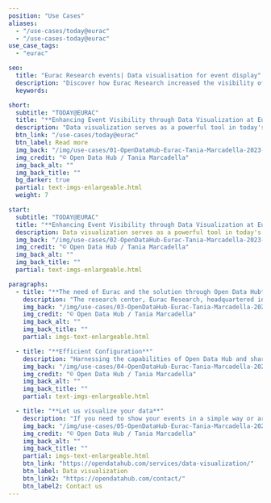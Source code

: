 ```yaml
---
position: "Use Cases"
aliases:
  - "/use-cases/today@eurac"
  - "/use-cases-today@eurac"
use_case_tags:
  - "eurac"

seo:
  title: "Eurac Research events| Data visualisation for event display"
  description: "Discover how Eurac Research increased the visibility of their events through the Open Data Hub, streamlining displays and improving data accessibility."
  keywords:

short:
  subtitle: "TODAY@EURAC"
  title: "**Enhancing Event Visibility through Data Visualization at Eurac**"
  description: "Data visualization serves as a powerful tool in today's data-driven world, enhancing comprehension and facilitating communication."
  btn_link: "/use-cases/today@eurac"
  btn_label: Read more
  img_back: "/img/use-cases/01-OpenDataHub-Eurac-Tania-Marcadella-2023-3199.jpg"
  img_credit: "© Open Data Hub / Tania Marcadella"
  img_back_alt: ""
  img_back_title: ""
  bg_darker: true
  partial: text-imgs-enlargeable.html
  weight: 7

start:
  subtitle: "TODAY@EURAC"
  title: "**Enhancing Event Visibility through Data Visualization at Eurac**"
  description: Data visualization serves as a powerful tool in today's data-driven world, enhancing comprehension and facilitating communication.
  img_back: "/img/use-cases/02-OpenDataHub-Eurac-Tania-Marcadella-2023-3295.jpg"
  img_credit: "© Open Data Hub / Tania Marcadella"
  img_back_alt: ""
  img_back_title: ""
  partial: text-imgs-enlargeable.html

paragraphs:
  - title: "**The need of Eurac and the solution through Open Data Hub**"
    description: "The research center, Eurac Research, headquartered in Bolzano, sought to improve the visibility and accessibility of events taking place within their facilities. To achieve this, it was decided to use data visualization by extending the Today@NOI web component, which initially displayed events at NOI, to events at Eurac. The Eurac-events are now displayed on a screen in the entrance hall in their own design."
    img_back: "/img/use-cases/03-OpenDataHub-Eurac-Tania-Marcadella-2023-3410.jpg"
    img_credit: "© Open Data Hub / Tania Marcadella"
    img_back_alt: ""
    img_back_title: ""
    partial: imgs-text-enlargeable.html

  - title: "**Efficient Configuration**"
    description: "Harnessing the capabilities of Open Data Hub and sharing relevant data facilitated the effortless reconfiguration of a web component using standard APIs. This straightforward configuration tweak allowed for the display of events either at NOI or at Eurac. The adaptability showcased not only saved valuable time and resources but also emphasized the potential of Open Data Hub in streamlining configurations and meeting specific requirements with ease."
    img_back: "/img/use-cases/04-OpenDataHub-Eurac-Tania-Marcadella-2023-3313.jpg"
    img_credit: "© Open Data Hub / Tania Marcadella"
    img_back_alt: ""
    img_back_title: ""
    partial: text-imgs-enlargeable.html

  - title: "**Let us visualize your data**"
    description: "If you need to show your events in a simple way or are generally interested in our Data Visualization service, do not hesitate to contact us."
    img_back: "/img/use-cases/05-OpenDataHub-Eurac-Tania-Marcadella-2023-3333.jpg"
    img_credit: "© Open Data Hub / Tania Marcadella"
    img_back_alt: ""
    img_back_title: ""
    partial: imgs-text-enlargeable.html
    btn_link: "https://opendatahub.com/services/data-visualization/"
    btn_label: Data visualization
    btn_link2: "https://opendatahub.com/contact/"
    btn_label2: Contact us
---
```

